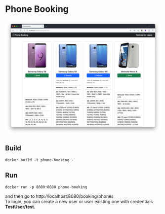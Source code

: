 # Phone Booking

![main-page](https://github.com/izebit/phone-booking/blob/master/pics/main-page.png?raw=true)
## Build
```shell
docker build -t phone-booking .
```

## Run
```shell
docker run -p 8080:8080 phone-booking
```
and then go to http://localhost:8080/booking/phones   
To login, you can create a new user or user existing one with credentials **TestUser/test**. 
